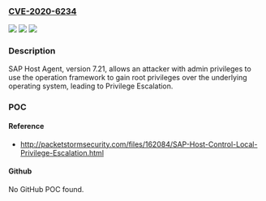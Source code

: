 ### [CVE-2020-6234](https://cve.mitre.org/cgi-bin/cvename.cgi?name=CVE-2020-6234)
![](https://img.shields.io/static/v1?label=Product&message=SAP%20Host%20Agent&color=blue)
![](https://img.shields.io/static/v1?label=Version&message=%3C7.21%20&color=brighgreen)
![](https://img.shields.io/static/v1?label=Vulnerability&message=Privilege%20Escalation&color=brighgreen)

### Description

SAP Host Agent, version 7.21, allows an attacker with admin privileges to use the operation framework to gain root privileges over the underlying operating system, leading to Privilege Escalation.

### POC

#### Reference
- http://packetstormsecurity.com/files/162084/SAP-Host-Control-Local-Privilege-Escalation.html

#### Github
No GitHub POC found.


